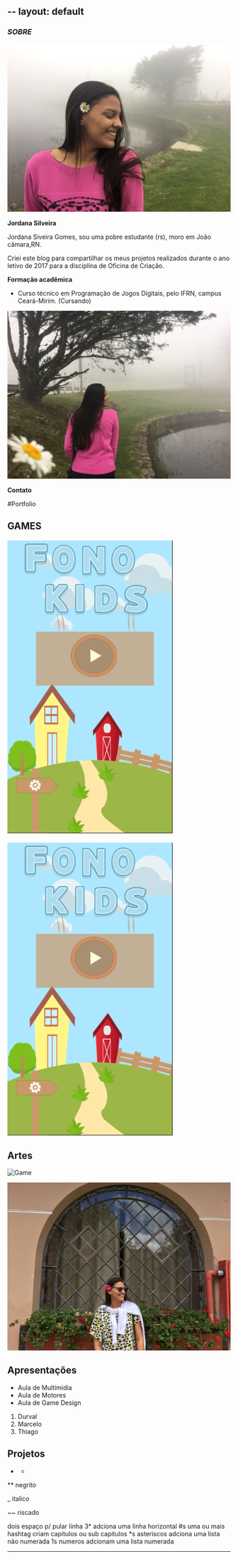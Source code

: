 --
layout: default
---
   ### **_SOBRE_**
![](EU.jpg)

**Jordana Silveira**
   
Jordana Siveira Gomes, sou uma pobre estudante (rs), moro em João cãmara,RN.
   
Criei este blog para compartilhar os meus projetos realizados durante o ano letivo de 2017 para a disciplina de Oficina de Criação.  


**Formação acadêmica**

* Curso técnico em Programação de Jogos Digitais, pelo IFRN, campus Ceará-Mirim. (Cursando)

![](euu.jpg)

**Contato**


#Portfolio

## GAMES

#### [![FonoKids](20180206_230743.png)](Jordanag.github.io/FonoKids2/)

![FonoKids](20180206_230743.png)


## Artes
![Game](https://www.google.com.br/search?q=game+tumblr&source=lnms&tbm=isch&sa=X&ved=0ahUKEwjj8eGO8ZjZAhWGC5AKHQ3GDo4Q_AUICigB&biw=1920&bih=974#imgrc=dliB2jPAu49-zM:)

![EU](IMG-20180130-WA0610.jpg)


## Apresentações
* Aula de Multimidia
* Aula de Motores
* Aula de Game Design

1. Durval
2. Marcelo
3. Thiago

## Projetos

* *

** negrito

_ italico

~~ riscado

   dois espaço p/ pular linha
 3* adciona uma linha horizontal
 #s uma ou mais hashtag criam capitulos ou sub capitulos
 *s asteriscos adciona uma lista não numerada
 1s numeros adcionam uma lista numerada
 
 * * *
